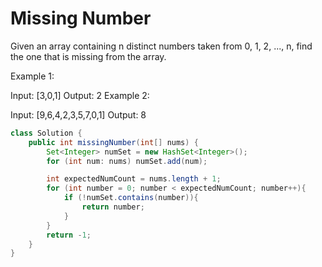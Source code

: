 # Missing Number

Given an array containing n distinct numbers taken from 0, 1, 2, ..., n, find the one that is missing from the array.

Example 1:

Input: [3,0,1]
Output: 2
Example 2:

Input: [9,6,4,2,3,5,7,0,1]
Output: 8

```java
class Solution {
    public int missingNumber(int[] nums) {
        Set<Integer> numSet = new HashSet<Integer>();
        for (int num: nums) numSet.add(num);

        int expectedNumCount = nums.length + 1;
        for (int number = 0; number < expectedNumCount; number++){
            if (!numSet.contains(number)){
                return number;
            }
        }
        return -1;
    }
}
```